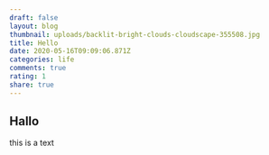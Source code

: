 ```yaml
---
draft: false
layout: blog
thumbnail: uploads/backlit-bright-clouds-cloudscape-355508.jpg
title: Hello
date: 2020-05-16T09:09:06.871Z
categories: life
comments: true
rating: 1
share: true
---
```

## Hallo
this is a text